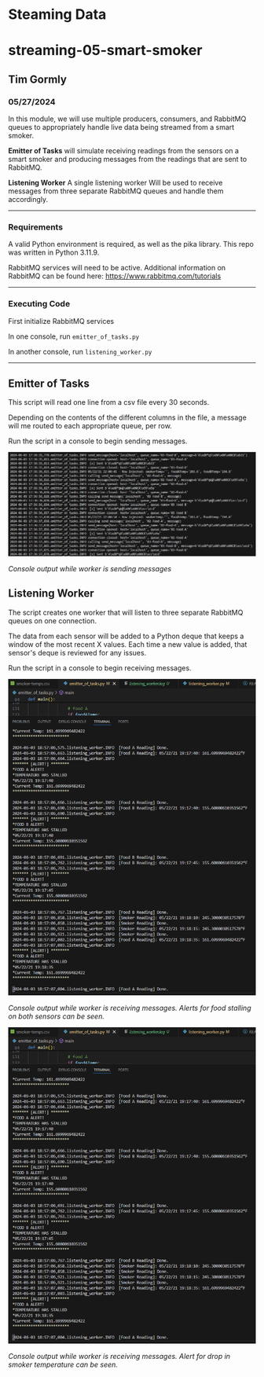 # Steaming Data
# streaming-05-smart-smoker

## Tim Gormly
### 05/27/2024

In this module, we will use multiple producers, consumers, and RabbitMQ queues to appropriately handle live data being streamed from a smart smoker.

<strong>Emitter of Tasks</strong> will simulate receiving readings from the sensors on a smart smoker and producing messages from the readings that are sent to RabbitMQ.

<strong>Listening Worker</strong> A single listening worker Will be used to receive messages from three separate RabbitMQ queues and handle them accordingly.

<hr>

### Requirements
A valid Python environment is required, as well as the pika library.  This repo was written in Python 3.11.9.

RabbitMQ services will need to be active.  Additional information on RabbitMQ can be found here: https://www.rabbitmq.com/tutorials

<hr>

### Executing Code
First initialize RabbitMQ services

In one console, run <code>emitter_of_tasks.py</code>

In another console, run <code>listening_worker.py</code>

<hr>

## Emitter of Tasks

This script will read one line from a csv file every 30 seconds.  

Depending on the contents of the different columns in the file, a message will me routed to each appropriate queue, per row.

Run the script in a console to begin sending messages.

![Image of console output while worker is sending messages](/Images/Producer_Console.png)

<em>Console output while worker is sending messages</em>

## Listening Worker

The script creates one worker that will listen to three separate RabbitMQ queues on one connection.

The data from each sensor will be added to a Python deque that keeps a window of the most recent X values.  Each time a new value is added, that sensor's deque is reviewed for any issues.

Run the script in a console to begin receiving messages.

![Image of console output while worker is receiving messages](/Images/Consumer_Console.png)

<em>Console output while worker is receiving messages.  Alerts for food stalling on both sensors can be seen.</em>

![Image of console output while worker is receiving messages](/Images/Consumer_Console.png)

<em>Console output while worker is receiving messages. Alert for drop in smoker temperature can be seen.</em>